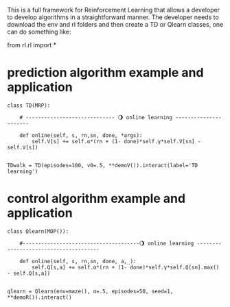 This is a full framework for Reinforcement Learning that allows a developer to develop algorithms in a straightforward manner.
The developer needs to download the env and rl folders and then create a TD or Qlearn classes, one can do something like:

from rl.rl import *

# prediction algorithm example and application

```
class TD(MRP):

    # ----------------------------- 🌖 online learning ----------------------    
    
    def online(self, s, rn,sn, done, *args): 
        self.V[s] += self.α*(rn + (1- done)*self.γ*self.V[sn] - self.V[s])


TDwalk = TD(episodes=100, v0=.5, **demoV()).interact(label='TD learning')
```




# control algorithm example and application
```
class Qlearn(MDP()):

    #--------------------------------------🌖 online learning --------------------------------------
    
    def online(self, s, rn,sn, done, a,_):
        self.Q[s,a] += self.α*(rn + (1- done)*self.γ*self.Q[sn].max() - self.Q[s,a])


qlearn = Qlearn(env=maze(), α=.5, episodes=50, seed=1, **demoR()).interact()
```
